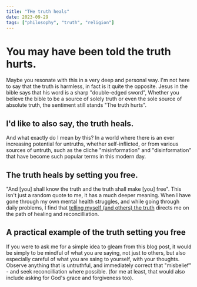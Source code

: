 ```yaml
---
title: "THe truth heals"
date: 2023-09-29
tags: ["philosophy", "truth", "religion"]
---
```


# You may have been told the truth hurts.

Maybe you resonate with this in a very deep and personal way. I'm not here to say that the truth is harmless, in fact is it quite the opposite. Jesus in the bible says that his word is a sharp "double-edged sword", Whether you believe the bible to be a source of solely truth or even the sole source of absolute truth, the sentiment still stands "The truth hurts".

## I'd like to also say, the truth heals.

And what exactly do I mean by this? In a world where there is an ever increasing potential for untruths, whether self-inflicted, or from various sources of untruth, such as the cliche "misinformation" and "disinformation" that have become such popular terms in this modern day.

## The truth heals by setting you free.

"And [you] shall know the truth and the truth shall make [you] free". This isn't just a random quote to me, it has a much deeper meaning. When I have gone through my own mental health struggles, and while going through daily problems, I find that [telling myself (and others) the truth]() directs me on the path of healing and reconcilliation.

## A practical example of the truth setting you free

If you were to ask me for a simple idea to gleam from this blog post, it would be simply to be mindful of what you are saying, not just to others, but also especially careful of what you are saing to yourself, with your thoughts. Observe anything that is untruthful, and immediately correct that "misbelief" - and seek reconcilliation where possible. (for me at least, that would also include asking for God's grace and forgiveness too).